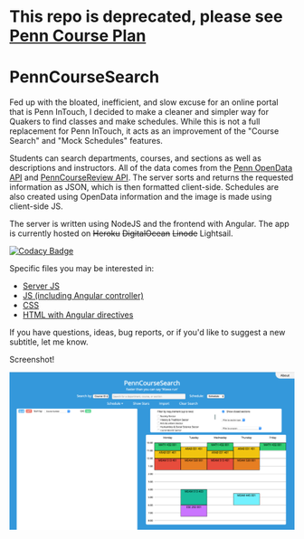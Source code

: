 # This repo is deprecated, please see [Penn Course Plan](https://github.com/pennlabs/penn-courses/)

# PennCourseSearch

Fed up with the bloated, inefficient, and slow excuse for an online portal that is Penn InTouch, I decided to make a cleaner and simpler way for Quakers to find classes and make schedules. While this is not a full replacement for Penn InTouch, it acts as an improvement of the "Course Search" and "Mock Schedules" features.

Students can search departments, courses, and sections as well as descriptions and instructors. All of the data comes from the [Penn OpenData API](https://esb.isc-seo.upenn.edu/8091/documentation/) and [PennCourseReview API](http://pennlabs.org/docs/pcr.html). The server sorts and returns the requested information as JSON, which is then formatted client-side. Schedules are also created using OpenData information and the image is made using client-side JS.

The server is written using NodeJS and the frontend with Angular. The app is currently hosted on ~~Heroku~~ ~~DigitalOcean~~ ~~Linode~~ Lightsail.

[![Codacy Badge](https://api.codacy.com/project/badge/grade/2ba7031e553e4126a95ff0e47d65a161)](https://www.codacy.com/app/benb116/PennCourseSearch)

Specific files you may be interested in:

* [Server JS](https://github.com/benb116/PennCourseSearch/blob/master/index.js)
* [JS (including Angular controller)](https://github.com/benb116/PennCourseSearch/tree/master/public/js)
* [CSS](https://github.com/benb116/PennCourseSearch/blob/master/public/css/index.css)
* [HTML with Angular directives](https://github.com/benb116/PennCourseSearch/blob/master/views/index.html)

If you have questions, ideas, bug reports, or if you'd like to suggest a new subtitle, let me know.

Screenshot!

![image](https://raw.githubusercontent.com/benb116/PennCourseSearch/master/Screenshot.png)
